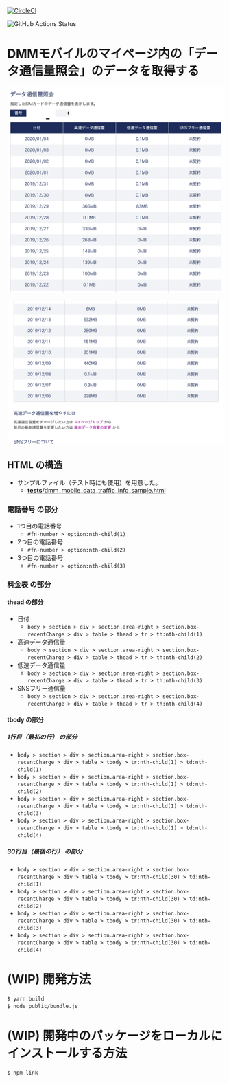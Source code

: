[![CircleCI](https://circleci.com/gh/corselia/amount-of-your-dmm-mobile-traffic.svg?style=svg)](https://circleci.com/gh/corselia/amount-of-your-dmm-mobile-traffic)

![GitHub Actions Status](https://github.com/corselia/amount-of-your-dmm-mobile-traffic/workflows/Amount%20of%20Your%20DMM%20mobile%20Traffic/badge.svg)

# DMMモバイルのマイページ内の「データ通信量照会」のデータを取得する

![データ通信量照会_01](docs/dmm_mobile_data_traffic_info_table_01.png "データ通信量照会_01")

![データ通信量照会_02](docs/dmm_mobile_data_traffic_info_table_02.png "データ通信量照会_02")

## HTML の構造
- サンプルファイル（テスト時にも使用）を用意した。
  - [__tests__/dmm_mobile_data_traffic_info_sample.html](__tests__/dmm_mobile_data_traffic_info_sample.html)

### 電話番号 の部分
- 1つ目の電話番号
  - `#fn-number > option:nth-child(1)`
- 2つ目の電話番号
  - `#fn-number > option:nth-child(2)`
- 3つ目の電話番号
  - `#fn-number > option:nth-child(3)`

### 料金表 の部分

#### thead の部分
- 日付
  - `body > section > div > section.area-right > section.box-recentCharge > div > table > thead > tr > th:nth-child(1)`
- 高速データ通信量
  - `body > section > div > section.area-right > section.box-recentCharge > div > table > thead > tr > th:nth-child(2)`
- 低速データ通信量
  - `body > section > div > section.area-right > section.box-recentCharge > div > table > thead > tr > th:nth-child(3)`
- SNSフリー通信量
  - `body > section > div > section.area-right > section.box-recentCharge > div > table > thead > tr > th:nth-child(4)`

#### tbody の部分

##### 1行目（最初の行） の部分
- `body > section > div > section.area-right > section.box-recentCharge > div > table > tbody > tr:nth-child(1) > td:nth-child(1)`
- `body > section > div > section.area-right > section.box-recentCharge > div > table > tbody > tr:nth-child(1) > td:nth-child(2)`
- `body > section > div > section.area-right > section.box-recentCharge > div > table > tbody > tr:nth-child(1) > td:nth-child(3)`
- `body > section > div > section.area-right > section.box-recentCharge > div > table > tbody > tr:nth-child(1) > td:nth-child(4)`

##### 30行目（最後の行） の部分
- `body > section > div > section.area-right > section.box-recentCharge > div > table > tbody > tr:nth-child(30) > td:nth-child(1)`
- `body > section > div > section.area-right > section.box-recentCharge > div > table > tbody > tr:nth-child(30) > td:nth-child(2)`
- `body > section > div > section.area-right > section.box-recentCharge > div > table > tbody > tr:nth-child(30) > td:nth-child(3)`
- `body > section > div > section.area-right > section.box-recentCharge > div > table > tbody > tr:nth-child(30) > td:nth-child(4)`

# (WIP) 開発方法

```bash
$ yarn build
$ node public/bundle.js
```

# (WIP) 開発中のパッケージをローカルにインストールする方法

```bash
$ npm link
```
